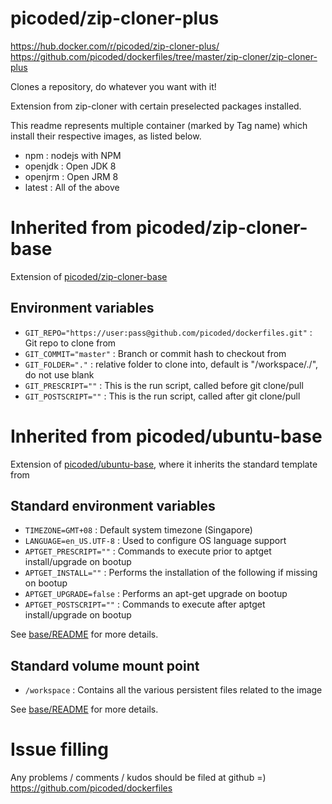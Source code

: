 # picoded/zip-cloner-plus

https://hub.docker.com/r/picoded/zip-cloner-plus/
https://github.com/picoded/dockerfiles/tree/master/zip-cloner/zip-cloner-plus

Clones a repository, do whatever you want with it!

Extension from zip-cloner with certain preselected packages installed.

This readme represents multiple container (marked by Tag name) which install their respective images, as listed below.

+ npm : nodejs with NPM
+ openjdk : Open JDK 8
+ openjrm : Open JRM 8
+ latest : All of the above

# Inherited from picoded/zip-cloner-base

Extension of [picoded/zip-cloner-base](https://hub.docker.com/r/picoded/zip-cloner-base/)

## Environment variables

+ `GIT_REPO="https://user:pass@github.com/picoded/dockerfiles.git"` : Git repo to clone from
+ `GIT_COMMIT="master"` : Branch or commit hash to checkout from
+ `GIT_FOLDER="."` : relative folder to clone into, default is "/workspace/./", do not use blank
+ `GIT_PRESCRIPT=""` : This is the run script, called before git clone/pull
+ `GIT_POSTSCRIPT=""` : This is the run script, called after git clone/pull

# Inherited from picoded/ubuntu-base

Extension of [picoded/ubuntu-base](https://hub.docker.com/r/picoded/ubuntu-base/), 
where it inherits the standard template from

## Standard environment variables

+ `TIMEZONE=GMT+08` : Default system timezone (Singapore)
+ `LANGUAGE=en_US.UTF-8` : Used to configure OS language support
+ `APTGET_PRESCRIPT=""` : Commands to execute prior to aptget install/upgrade on bootup
+ `APTGET_INSTALL=""` : Performs the installation of the following if missing on bootup
+ `APTGET_UPGRADE=false` : Performs an apt-get upgrade on bootup
+ `APTGET_POSTSCRIPT=""` : Commands to execute after aptget install/upgrade on bootup

See [base/README](https://github.com/picoded/dockerfiles/tree/master/base) for more details.

## Standard volume mount point

+ `/workspace` : Contains all the various persistent files related to the image

See [base/README](https://github.com/picoded/dockerfiles/tree/master/base) for more details.

# Issue filling

Any problems / comments / kudos should be filed at github =)
https://github.com/picoded/dockerfiles
